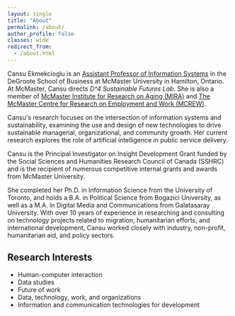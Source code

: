 ```yaml
---
layout: single
title: "About"
permalink: /about/
author_profile: false
classes: wide
redirect_from: 
  - /about.html
---
```


Cansu Ekmekcioglu is an [Assistant Professor of Information Systems](https://degroote.mcmaster.ca/profiles/ekmekcic/) in the DeGroote School of Business at McMaster University in Hamilton, Ontario. At McMaster, Cansu directs *D^4 Sustainable Futures Lab*. She is also a member of [McMaster Institute for Research on Aging (MIRA)](https://mira.mcmaster.ca/our-faculty/cansu-ekmekcioglu/) and [The McMaster Centre for Research on Employment and Work (MCREW)](https://mcrew.ca/).

Cansu's research focuses on the intersection of information systems and sustainability, examining the use and design of new technologies to drive sustainable managerial, organizational, and community growth. Her current research explores the role of artificial intelligence in public service delivery.

Cansu is the Principal Investigator on Insight Development Grant funded by the Social Sciences and Humanities Research Council of Canada (SSHRC) and is the recipient of numerous competitive internal grants and awards from McMaster University.

She completed her Ph.D. in Information Science from the University of Toronto, and holds a B.A. in Political Science from Bogazici University, as well as a M.A. in Digital Media and Communications from Galatasaray University. With over 10 years of experience in researching and consulting on technology projects related to migration, humanitarian efforts, and international development, Cansu worked closely with industry, non-profit, humanitarian aid, and policy sectors.

## Research Interests

* Human-computer interaction
* Data studies
* Future of work
* Data, technology, work, and organizations
* Information and communication technologies for development
